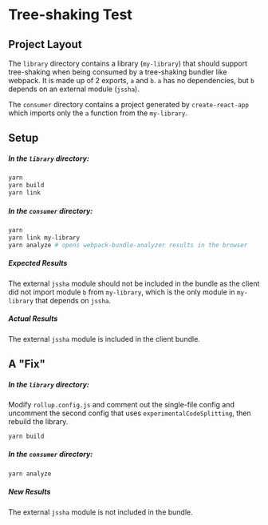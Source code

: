 # Tree-shaking Test

## Project Layout

The `library` directory contains a library (`my-library`) that should support
tree-shaking when being consumed by a tree-shaking bundler like webpack. It is
made up of 2 exports, `a` and `b`. `a` has no dependencies, but `b` depends on
an external module (`jssha`).

The `consumer` directory contains a project generated by `create-react-app`
which imports only the `a` function from the `my-library`.

## Setup

##### In the `library` directory:

```sh
yarn
yarn build
yarn link
```

##### In the `consumer` directory:

```sh
yarn
yarn link my-library
yarn analyze # opens webpack-bundle-analyzer results in the browser
```

##### Expected Results

The external `jssha` module should not be included in the bundle as the client
did not import module `b` from `my-library`, which is the only module in
`my-library` that depends on `jssha`.

##### Actual Results

The external `jssha` module is included in the client bundle.

## A "Fix"

##### In the `library` directory:

Modify `rollup.config.js` and comment out the single-file config and uncomment
the second config that uses `experimentalCodeSplitting`, then rebuild the
library.

```sh
yarn build
```

##### In the `consumer` directory:

```sh
yarn analyze
```

##### New Results

The external `jssha` module is not included in the bundle.
